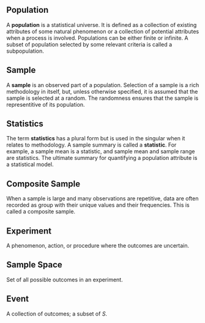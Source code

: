 ## Population

A **population** is a statistical universe. It is defined as a collection of existing attributes of some natural phenomenon or a collection of potential attributes when a process is involved.  Populations can be either finite or infinite. A subset of population selected by some relevant criteria is called a subpopulation.

## Sample

A **sample** is an observed part of a population. Selection of a sample is a rich methodology in itself, but, unless otherwise specified, it is assumed that the sample is selected at a random. The randomness ensures that the sample is representitive of its population.

## Statistics

The term **statistics** has a plural form but is used in the singular when it relates to methodology. A sample summary is called a **statistic**. For example, a sample mean is a statistic, and sample mean and sample range are statistics. The ultimate summary for quantifying a population attribute is a statistical model. 

## Composite Sample

When a sample is large and many observations are repetitive, data are often recorded as group with their unique values and their frequencies. This is called a composite sample.

## Experiment

A phenomenon, action, or procedure where the outcomes are uncertain.

## Sample Space

Set of all possible outcomes in an experiment.

## Event

A collection of outcomes; a subset of $S$.